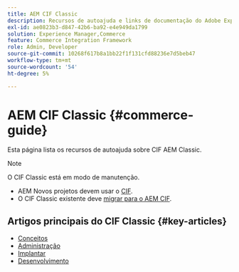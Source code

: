 ```yaml
---
title: AEM CIF Classic
description: Recursos de autoajuda e links de documentação do Adobe Experience Manager CIF Classic.
exl-id: ae0823b3-d847-42b6-ba92-e4e949da1799
solution: Experience Manager,Commerce
feature: Commerce Integration Framework
role: Admin, Developer
source-git-commit: 10268f617b8a1bb22f1f131cfd88236e7d5beb47
workflow-type: tm+mt
source-wordcount: '54'
ht-degree: 5%

---
```



# AEM CIF Classic {#commerce-guide}

Esta página lista os recursos de autoajuda sobre CIF AEM Classic.

>[!NOTE]
>
>O CIF Classic está em modo de manutenção.
>
>* AEM Novos projetos devem usar o [CIF](/help/commerce/cif/introduction.md).
>* O CIF Classic existente deve [migrar para o AEM CIF](/help/commerce/cif/migration.md).

## Artigos principais do CIF Classic {#key-articles}

* [Conceitos ](administering/concepts.md)
* [Administração](administering/generic.md)
* [Implantar](deploying/ecommerce.md)
* [Desenvolvimento](developing/ecommerce.md)
